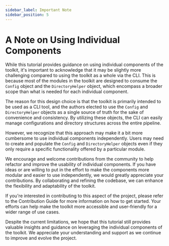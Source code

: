 ```yaml
---
sidebar_label: Important Note
sidebar_position: 5
---
```


# A Note on Using Individual Components

While this tutorial provides guidance on using individual components of the toolkit, it's important to acknowledge that it may be slightly more challenging compared to using the toolkit as a whole via the CLI. This is because most of the modules in the toolkit are designed to consume the `Config` object and the `DirectoryHelper` object, which encompass a broader scope than what is needed for each individual component.

The reason for this design choice is that the toolkit is primarily intended to be used as a CLI tool, and the authors elected to use the `Config` and `DirectoryHelper` objects as a single source of truth for the sake of convenience and consistency. By utilizing these objects, the CLI can easily manage configurations and directory structures across the entire pipeline.

However, we recognize that this approach may make it a bit more cumbersome to use individual components independently. Users may need to create and populate the `Config` and `DirectoryHelper` objects even if they only require a specific functionality offered by a particular module.

We encourage and welcome contributions from the community to help refactor and improve the usability of individual components. If you have ideas or are willing to put in the effort to make the components more modular and easier to use independently, we would greatly appreciate your contributions. By collaborating and refining the codebase, we can enhance the flexibility and adaptability of the toolkit.

If you're interested in contributing to this aspect of the project, please refer to the Contribution Guide for more information on how to get started. Your efforts can help make the toolkit more accessible and user-friendly for a wider range of use cases.

Despite the current limitations, we hope that this tutorial still provides valuable insights and guidance on leveraging the individual components of the toolkit. We appreciate your understanding and support as we continue to improve and evolve the project.
